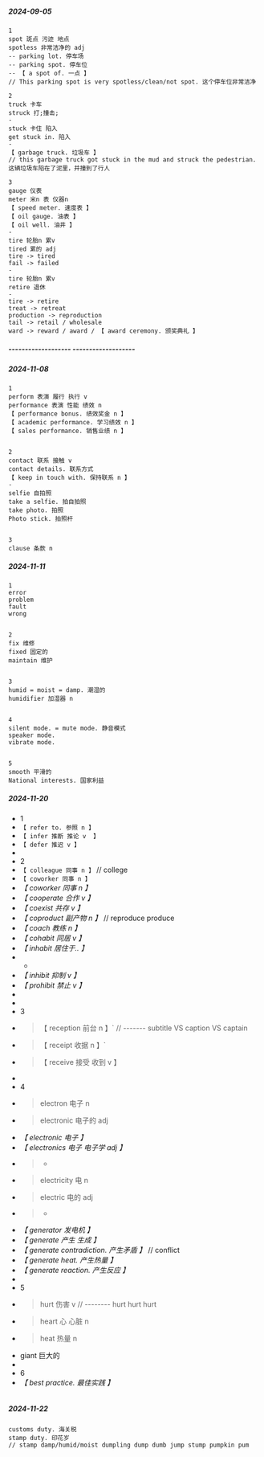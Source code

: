##### 2024-09-05

```
1
spot 斑点 污迹 地点
spotless 非常洁净的 adj
-- parking lot. 停车场
-- parking spot. 停车位
-- 【 a spot of. 一点 】
// This parking spot is very spotless/clean/not spot. 这个停车位非常洁净

2
truck 卡车
struck 打;撞击;
-
stuck 卡住 陷入
get stuck in. 陷入
-
【 garbage truck. 垃圾车 】
// this garbage truck got stuck in the mud and struck the pedestrian. 这辆垃圾车陷在了泥里，并撞到了行人

3
gauge 仪表
meter 米n 表 仪器n
【 speed meter. 速度表 】
【 oil gauge. 油表 】
【 oil well. 油井 】
-
tire 轮胎n 累v
tired 累的 adj
tire -> tired
fail -> failed
-
tire 轮胎n 累v
retire 退休
-
tire -> retire
treat -> retreat
production -> reproduction
tail -> retail / wholesale
ward -> reward / award / 【 award ceremony. 颁奖典礼 】
```

##### ------------------- -------------------

##### 2024-11-08

```
1
perform 表演 履行 执行 v
performance 表演 性能 绩效 n
【 performance bonus. 绩效奖金 n 】
【 academic performance. 学习绩效 n 】
【 sales performance. 销售业绩 n 】


2
contact 联系 接触 v
contact details. 联系方式
【 keep in touch with. 保持联系 n 】
-
selfie 自拍照
take a selfie. 拍自拍照
take photo. 拍照
Photo stick. 拍照杆


3
clause 条款 n
```

##### 2024-11-11

```
1
error
problem
fault
wrong


2
fix 维修
fixed 固定的
maintain 维护


3
humid = moist = damp. 潮湿的
humidifier 加湿器 n


4
silent mode. = mute mode. 静音模式
speaker mode.
vibrate mode.


5
smooth 平滑的
National interests. 国家利益
```

##### 2024-11-20

- 1
- `【 refer to. 参照 n 】`
- `【 infer 推断 推论 v  】`
- `【 defer 推迟 v 】`
-
- 2
- `【 colleague 同事 n 】` // college
- `【 coworker 同事 n 】`
- _【 coworker 同事 n 】_
- _【 cooperate 合作 v 】_
- _【 coexist 共存 v 】_
- _【 coproduct 副产物 n 】_ // reproduce produce
- _【 coach 教练 n 】_
- _【 cohabit 同居 v 】_
- _【 inhabit 居住于.. 】_
- -
- _【 inhibit 抑制 v 】_
- _【 prohibit 禁止 v 】_
-
-
- 3
- > 【 reception 前台 n 】` // ------- subtitle VS caption VS captain
- > 【 receipt 收据 n 】`
- > 【 receive 接受 收到 v 】
-
- 4
- > electron 电子 n
- > electronic 电子的 adj
- _【 electronic 电子 】_
- _【 electronics 电子 电子学 adj 】_
- > -
- > electricity 电 n
- > electric 电的 adj
- > -
- _【 generator 发电机 】_
- _【 generate 产生 生成 】_
- _【 generate contradiction. 产生矛盾 】_ // conflict
- _【 generate heat. 产生热量 】_
- _【 generate reaction. 产生反应 】_
-
- 5
- > hurt 伤害 v // -------- hurt hurt hurt
- > heart 心 心脏 n
- > heat 热量 n
- giant 巨大的
-
- 6
- _【 best practice. 最佳实践 】_

```

```

##### 2024-11-22

```
customs duty. 海关税
stamp duty. 印花岁
// stamp damp/humid/moist dumpling dump dumb jump stump pumpkin pum
```
